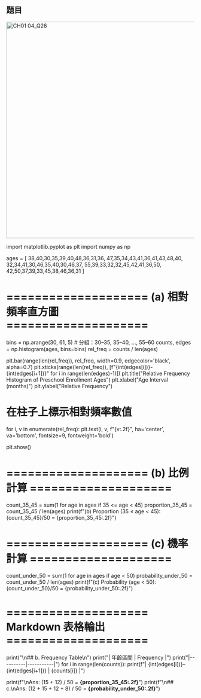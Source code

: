 ## 題目
<img width="559" height="579" alt="CH01 04_Q26" src="https://github.com/user-attachments/assets/c3c49a80-ea28-4a57-b373-1143db90106a" />

import matplotlib.pyplot as plt
import numpy as np

ages = [
    38,40,30,35,39,40,48,36,31,36,
    47,35,34,43,41,36,41,43,48,40,
    32,34,41,30,46,35,40,30,46,37,
    55,39,33,32,32,45,42,41,36,50,
    42,50,37,39,33,45,38,46,36,31
]

# ==================== (a) 相對頻率直方圖 ====================
bins = np.arange(30, 61, 5)  # 分組：30–35, 35–40, ..., 55–60
counts, edges = np.histogram(ages, bins=bins)
rel_freq = counts / len(ages)

plt.bar(range(len(rel_freq)), rel_freq, width=0.9, edgecolor='black', alpha=0.7)
plt.xticks(range(len(rel_freq)), [f"{int(edges[i])}-{int(edges[i+1])}" for i in range(len(edges)-1)])
plt.title("Relative Frequency Histogram of Preschool Enrollment Ages")
plt.xlabel("Age Interval (months)")
plt.ylabel("Relative Frequency")

# 在柱子上標示相對頻率數值
for i, v in enumerate(rel_freq):
    plt.text(i, v, f"{v:.2f}", ha='center', va='bottom', fontsize=9, fontweight='bold')

plt.show()

# ==================== (b) 比例計算 ====================
count_35_45 = sum(1 for age in ages if 35 <= age < 45)
proportion_35_45 = count_35_45 / len(ages)
print(f"(b) Proportion (35 ≤ age < 45): {count_35_45}/50 = {proportion_35_45:.2f}")

# ==================== (c) 機率計算 ====================
count_under_50 = sum(1 for age in ages if age < 50)
probability_under_50 = count_under_50 / len(ages)
print(f"(c) Probability (age < 50): {count_under_50}/50 = {probability_under_50:.2f}")

# ==================== Markdown 表格輸出 ====================
print("\n## b. Frequency Table\n")
print("| 年齡區間 | Frequency |")
print("|----------|-----------|")
for i in range(len(counts)):
    print(f"| {int(edges[i])}–{int(edges[i+1])} | {counts[i]} |")

print(f"\nAns: (15 + 12) / 50 = **{proportion_35_45:.2f}**")
print(f"\n## c.\nAns: (12 + 15 + 12 + 8) / 50 = **{probability_under_50:.2f}**")

